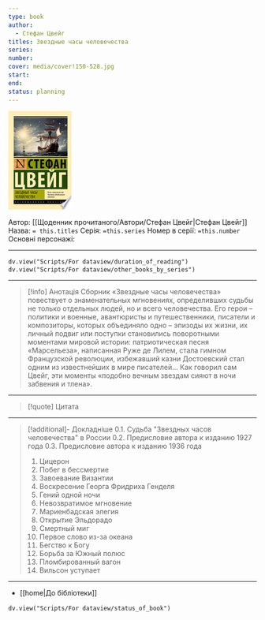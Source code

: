```yaml
---
type: book
author:
  - Стефан Цвейг
titles: Звездные часы человечества
series:
number:
cover: media/cover!150-528.jpg
start:
end:
status: planning
---
```

![cover|150](media/cover!150-528.jpg)

Автор: [[Щоденник прочитаного/Автори/Стефан Цвейг|Стефан Цвейг]]
Назва: `= this.titles`
Серія:  `=this.series`
Номер в серії: `=this.number`
Основні персонажі:

---
```dataviewjs
dv.view("Scripts/For dataview/duration_of_reading")
dv.view("Scripts/For dataview/other_books_by_series")
```

---
>[!info] Анотація
>Сборник «Звездные часы человечества» повествует о знаменательных мгновениях, определивших судьбы не только отдельных людей, но и всего человечества. Его герои – политики и военные, авантюристы и путешественники, писатели и композиторы, которых объединяло одно – эпизоды их жизни, их личный подвиг или поступки становились поворотными моментами мировой истории: патриотическая песня «Марсельеза», написанная Руже де Лилем, стала гимном Французской революции, избежавший казни Достоевский стал одним из известнейших в мире писателей... Как говорил сам Цвейг, эти моменты «подобно вечным звездам сияют в ночи забвения и тлена».
___

>[!quote] Цитата

---
>[!additional]- Докладніше
>0.1. Судьба "Звездных часов человечества" в России
> 0.2. Предисловие автора к изданию 1927 года
> 0.3. Предисловие автора к изданию 1936 года
> 1. Цицерон
> 2. Побег в бессмертие
> 3. Завоевание Византии
> 4. Воскресение Георга Фридриха Генделя
> 5. Гений одной ночи
> 6. Невозвратимое мгновение
> 7. Мариенбадская элегия
> 8. Открытие Эльдорадо
> 9. Смертный миг
> 10. Первое слово из-за океана
> 11. Бегство к Богу
> 12. Борьба за Южный полюс
> 13. Пломбированный вагон
> 14. Вильсон уступает

---

- [[home|До бібліотеки]]

```dataviewjs
dv.view("Scripts/For dataview/status_of_book")
```